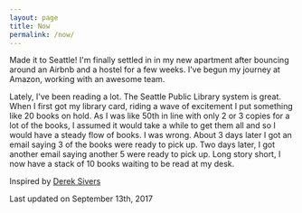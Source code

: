 ```yaml
---
layout: page
title: Now
permalink: /now/
---
```

Made it to Seattle! I'm finally settled in in my new apartment after bouncing around an Airbnb and a hostel for a few weeks. I've begun my journey at Amazon, working with an awesome team.

Lately, I've been reading a lot. The Seattle Public Library system is great. When I first got my library card, riding a wave of excitement I put something like 20 books on hold. As I was like 50th in line with only 2 or 3 copies for a lot of the books, I assumed it would take a while to get them all and so I would have a steady flow of books. I was wrong. About 3 days later I got an email saying 3 of the books were ready to pick up. Two days later, I got another email saying another 5 were ready to pick up. Long story short, I now have a stack of 10 books waiting to be read at my desk.

Inspired by [Derek Sivers](https://sivers.org/now)

Last updated on September 13th, 2017
